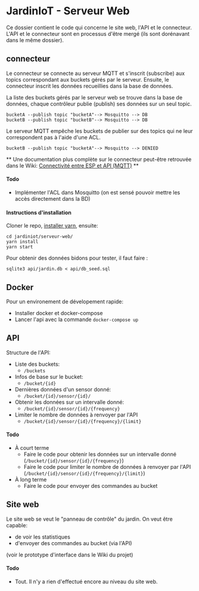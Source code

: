 JardinIoT - Serveur Web
==========

Ce dossier contient le code qui concerne le site web, l'API et le connecteur. L'API et le connecteur sont en processus d'être mergé (ils sont dorénavant dans le même dossier).

## connecteur
Le connecteur se connecte au serveur MQTT et s'inscrit (subscribe) aux topics correspondant aux buckets gérés par le serveur.  Ensuite, le connecteur inscrit les données recueillies dans la base de données.

La liste des buckets gérés par le serveur web se trouve dans la base de données, chaque contrôleur publie (publish) ses données sur un seul topic.

```
bucketA --publish topic "bucketA"--> Mosquitto --> DB
bucketB --publish topic "bucketB"--> Mosquitto --> DB
```

Le serveur MQTT empêche les buckets de publier sur des topics qui ne leur correspondent pas à l'aide d'une ACL.

```
bucketB --publish topic "bucketA"--> Mosquitto --> DENIED
```

** Une documentation plus complète sur le connecteur peut-être retrouvée dans le Wiki: [Connectivité entre ESP et API (MQTT)](https://github.com/ClubCedille/jardiniot/wiki/Connectivit%C3%A9-entre-ESP-et-API-(MQTT)) **

#### Todo
- Implémenter l'ACL dans Mosquitto (on est sensé pouvoir mettre les accès directement dans la BD)

#### Instructions d'installation
Cloner le repo, [installer yarn](https://yarnpkg.com/fr/docs/install), ensuite:

```
cd jardiniot/serveur-web/
yarn install
yarn start
```

Pour obtenir des données bidons pour tester, il faut faire :

```
sqlite3 api/jardin.db < api/db_seed.sql
```

## Docker
Pour un environement de dévelopement rapide:

* Installer docker et docker-compose
* Lancer l'api avec la commande `docker-compose up`

## API
Structure de l'API:

- Liste des buckets:
	- ```/buckets```
- Infos de base sur le bucket:
	- `/bucket/{id}`
- Dernières données d'un sensor donné:
	- `/bucket/{id}/sensor/{id}/`
- Obtenir les données sur un intervalle donné:
	- `/bucket/{id}/sensor/{id}/{frequency}`
- Limiter le nombre de données à renvoyer par l'API
	- `/bucket/{id}/sensor/{id}/{frequency}/{limit}`

#### Todo
- À court terme
	- Faire le code pour obtenir les données sur un intervalle donné (`/bucket/{id}/sensor/{id}/{frequency}`)
	- Faire le code pour limiter le nombre de données à renvoyer par l'API (`/bucket/{id}/sensor/{id}/{frequency}/{limit}`)
- À long terme
	- Faire le code pour envoyer des commandes au bucket

## Site web
Le site web se veut le "panneau de contrôle" du jardin. On veut être capable:
- de voir les statistiques
- d'envoyer des commandes au bucket (via l'API)

(voir le prototype d'interface dans le Wiki du projet)

#### Todo
- Tout. Il n'y a rien d'effectué encore au niveau du site web.
